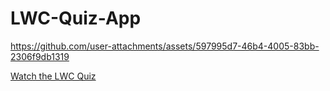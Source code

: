 # LWC-Quiz-App

https://github.com/user-attachments/assets/597995d7-46b4-4005-83bb-2306f9db1319

[Watch the LWC Quiz](https://youtu.be/26F7D9ToNHk)
